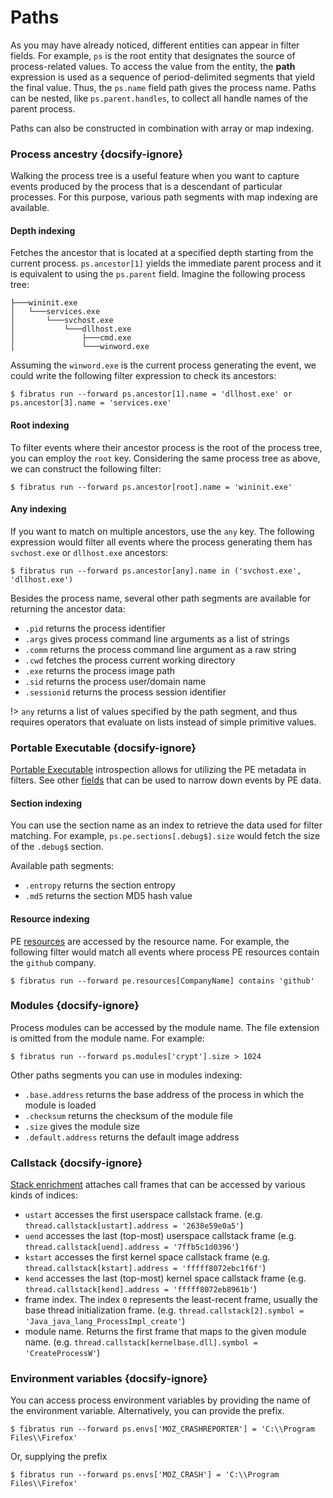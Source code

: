 # Paths

As you may have already noticed, different entities can appear in filter fields. For example, `ps` is the root entity that designates the source of process-related values. To access the value from the entity, the __path__ expression is used as a sequence of period-delimited segments that yield the final value. Thus, the `ps.name` field path gives the process name. Paths can be nested, like `ps.parent.handles`, to collect all handle names of the parent process.

Paths can also be constructed in combination with array or map indexing.

### Process ancestry {docsify-ignore}

Walking the process tree is a useful feature when you want to capture events produced by the process that is a descendant of particular processes. For this purpose, various path segments with map indexing are available.

#### Depth indexing

Fetches the ancestor that is located at a specified depth starting from the current process. `ps.ancestor[1]` yields the immediate parent process and it is equivalent to using the `ps.parent` field. Imagine the following process tree:

```
├───wininit.exe
│   └───services.exe
│       └───svchost.exe
│           └───dllhost.exe
│               ├───cmd.exe
│               └───winword.exe
```

Assuming the `winword.exe` is the current process generating the event, we could write the following filter expression to check its ancestors:

```
$ fibratus run --forward ps.ancestor[1].name = 'dllhost.exe' or ps.ancestor[3].name = 'services.exe'
```

#### Root indexing

To filter events where their ancestor process is the root of the process tree, you can employ the `root` key. Considering the same process tree as above, we can construct the following filter:

```
$ fibratus run --forward ps.ancestor[root].name = 'wininit.exe'
```

#### Any indexing

If you want to match on multiple ancestors, use the `any` key. The following expression would filter all events where the process generating them has `svchost.exe` or `dllhost.exe` ancestors:

```
$ fibratus run --forward ps.ancestor[any].name in ('svchost.exe', 'dllhost.exe')
```

Besides the process name, several other path segments are available for returning the ancestor data:

- `.pid` returns the process identifier
- `.args` gives process command line arguments as a list of strings
- `.comm` returns the process command line argument as a raw string
- `.cwd` fetches the process current working directory
- `.exe` returns the process image path
- `.sid` returns the process user/domain name
- `.sessionid` returns the process session identifier

!> `any` returns a list of values specified by the path segment, and thus requires operators that evaluate on lists instead of simple primitive values.

### Portable Executable {docsify-ignore}

[Portable Executable](/pe/introduction) introspection allows for utilizing the PE metadata in filters. See other [fields](filters/fields?id=pe) that can be used to narrow down events by PE data.

#### Section indexing

You can use the section name as an index to retrieve the data used for filter matching. For example, `ps.pe.sections[.debug$].size` would fetch the size of the `.debug$` section.

Available path segments:

- `.entropy` returns the section entropy
- `.md5` returns the section MD5 hash value

#### Resource indexing

PE [resources](/pe/resources) are accessed by the resource name. For example, the following filter would match all events where process PE resources contain the `github` company.

```
$ fibratus run --forward pe.resources[CompanyName] contains 'github'
```

### Modules {docsify-ignore}

Process modules can be accessed by the module name. The file extension is omitted from the module name. For example:

```
$ fibratus run --forward ps.modules['crypt'].size > 1024
```

Other paths segments you can use in modules indexing:

- `.base.address` returns the	base address of the process in which the module is loaded
- `.checksum`	returns the checksum of the module file
- `.size` gives the module size
- `.default.address` returns the default image address

### Callstack {docsify-ignore}

[Stack enrichment](/kevents/anatomy?id=callstack) attaches call frames that can be accessed by various kinds of indices:

- `ustart` accesses the first userspace callstack frame. (e.g. `thread.callstack[ustart].address = '2638e59e0a5'`)
- `uend` accesses the last (top-most) userspace callstack frame (e.g. `thread.callstack[uend].address = '7ffb5c1d0396'`)
- `kstart` accesses the first kernel space callstack frame (e.g. `thread.callstack[kstart].address = 'fffff8072ebc1f6f'`)
- `kend` accesses the last (top-most) kernel space callstack frame (e.g. `thread.callstack[kend].address = 'fffff8072eb8961b'`)
- frame index. The index `0` represents the least-recent frame, usually the base thread initialization frame. (e.g. `thread.callstack[2].symbol = 'Java_java_lang_ProcessImpl_create'`)
- module name. Returns the first frame that maps to the given module name. (e.g. `thread.callstack[kernelbase.dll].symbol = 'CreateProcessW'`)

### Environment variables {docsify-ignore}

You can access process environment variables by providing the name of the environment variable. Alternatively, you can provide the prefix.

```
$ fibratus run --forward ps.envs['MOZ_CRASHREPORTER'] = 'C:\\Program Files\\Firefox'
```

Or, supplying the prefix

```
$ fibratus run --forward ps.envs['MOZ_CRASH'] = 'C:\\Program Files\\Firefox'
```